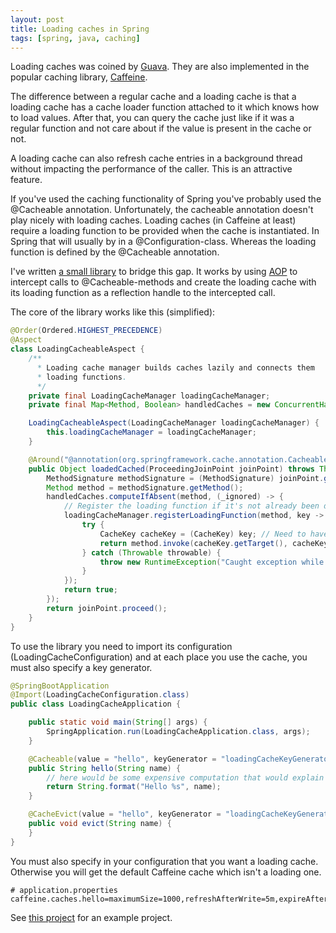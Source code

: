 ```yaml
---
layout: post
title: Loading caches in Spring
tags: [spring, java, caching]
---
```


Loading caches was coined by [Guava](https://github.com/google/guava). They are also
implemented in the popular caching library, [Caffeine](https://github.com/ben-manes/caffeine). 

The difference between a regular cache and a loading
cache is that a loading cache has a cache loader
function attached to it which knows how to load values.
After that, you can query the cache just like if it
was a regular function and not care about if the
value is present in the cache or not.

A loading cache can also refresh cache entries in
a background thread without impacting the performance
of the caller. This is an attractive feature.

If you've used the caching functionality of Spring you've
probably used the @Cacheable annotation. Unfortunately,
the cacheable annotation doesn't play nicely with loading caches.
Loading caches (in Caffeine at least) require a loading function
to be provided when the cache is instantiated. In Spring
that will usually by in a @Configuration-class. Whereas the
loading function is defined by the @Cacheable annotation.

I've written [a small library](https://github.com/plilja/spring-loading-caffeine) to bridge this gap.
It works by using [AOP](https://en.wikipedia.org/wiki/Aspect-oriented_programming) to intercept calls to @Cacheable-methods
and create the loading cache with its loading function as
a reflection handle to the intercepted call.

The core of the library works like this (simplified):

```java
@Order(Ordered.HIGHEST_PRECEDENCE)
@Aspect
class LoadingCacheableAspect {
    /**
      * Loading cache manager builds caches lazily and connects them
      * loading functions.
      */
    private final LoadingCacheManager loadingCacheManager;
    private final Map<Method, Boolean> handledCaches = new ConcurrentHashMap<>();

    LoadingCacheableAspect(LoadingCacheManager loadingCacheManager) {
        this.loadingCacheManager = loadingCacheManager;
    }

    @Around("@annotation(org.springframework.cache.annotation.Cacheable)")
    public Object loadedCached(ProceedingJoinPoint joinPoint) throws Throwable {
        MethodSignature methodSignature = (MethodSignature) joinPoint.getSignature();
        Method method = methodSignature.getMethod();
        handledCaches.computeIfAbsent(method, (_ignored) -> {
            // Register the loading function if it's not already been done
            loadingCacheManager.registerLoadingFunction(method, key -> {
                try {
                    CacheKey cacheKey = (CacheKey) key; // Need to have a specific cache key type
                    return method.invoke(cacheKey.getTarget(), cacheKey.getArgs());
                } catch (Throwable throwable) {
                    throw new RuntimeException("Caught exception while calling method", throwable);
                }
            });
            return true;
        });
        return joinPoint.proceed();
    }
}
```

To use the library you need to import its configuration (LoadingCacheConfiguration)
and at each place you use the cache, you must also specify a key generator. 

```java
@SpringBootApplication
@Import(LoadingCacheConfiguration.class)
public class LoadingCacheApplication {

    public static void main(String[] args) {
        SpringApplication.run(LoadingCacheApplication.class, args);
    }

    @Cacheable(value = "hello", keyGenerator = "loadingCacheKeyGenerator")
    public String hello(String name) {
        // here would be some expensive computation that would explain the need for caching
        return String.format("Hello %s", name);
    }

    @CacheEvict(value = "hello", keyGenerator = "loadingCacheKeyGenerator")
    public void evict(String name) {
    }
}
```
You must also specify in your configuration that you want a loading cache. Otherwise
you will get the default Caffeine cache which isn't a loading one.
```
# application.properties
caffeine.caches.hello=maximumSize=1000,refreshAfterWrite=5m,expireAfterWrite=60m,recordStats
```

See [this project](https://github.com/plilja/spring-loading-caffeine-example) for an example project.
